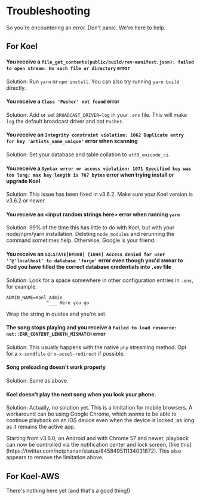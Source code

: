 # Troubleshooting

So you're encountering an error. Don't panic. We're here to help.

## For Koel

#### You receive a `file_get_contents(public/build/rev-manifest.json): failed to open stream: No such file or directory` error

Solution: Run `yarn` or `npm install`. You can also try running `yarn build` directly.

#### You receive a `Class 'Pusher' not found` error

Solution: Add or set `BROADCAST_DRIVER=log` in your `.env` file. This will make `log` the default broadcast driver and not `Pusher`.

#### You receive an `Integrity constraint violation: 1062 Duplicate entry  for key 'artists_name_unique'` error when scanning

Solution: Set your database and table collation to `utf8_unicode_ci`.

#### You receive a `Syntax error or access violation: 1071 Specified key was too long; max key length is 767 bytes` error when trying install or upgrade Koel

Solution: This issue has been fixed in v3.6.2. Make sure your Koel version is v3.6.2 or newer.

#### You receive an &lt;input random strings here&gt; error when running `yarn`

Solution: 99% of the time this has little to do with Koel, but with your node/npm/yarn installation. Deleting `node_modules` and rerunning the command sometimes help. Otherwise, Google is your friend.

#### You receive an `SQLSTATE[HY000] [1044] Access denied for user ''@'localhost' to database 'forge'` error even though you'd swear to God you have filled the correct database credentials into `.env` file

Solution: Look for a space somewhere in other configuration entries in `.env`, for example:

```
ADMIN_NAME=Koel Admin
               ^___ Here you go
```
Wrap the string in quotes and you're set.

#### The song stops playing and you receive a `Failed to load resource: net::ERR_CONTENT_LENGTH_MISMATCH` error

Solution: This usually happens with the native `php` <a router-link="/home?id=streaming-music">streaming method</a>. Opt for a `x-sendfile` or `x-accel-redirect` if possible.

#### Song preloading doesn't work properly

Solution: Same as above.

#### Koel doesn't play the next song when you lock your phone.

Solution: Actually, no solution yet. This is a limitation for mobile browsers. A workaround can be using Google Chrome, which *seems* to be able to continue playback on an iOS device even when the device is locked, as long as it remains the active app.

<p class="tip">Starting from v3.6.0, on Android and with Chrome 57 and newer, playback can now be controlled via the notification center and lock screen, [like this](https://twitter.com/notphanan/status/845849511134031872). This also appears to remove the limitation above.</p>

## For Koel-AWS

There's nothing here yet (and that's a good thing!)
